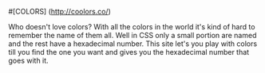 #[COLORS] (http://coolors.co/)

Who doesn't love colors? With all the colors in the world it's kind of hard to remember the name of them all. Well in CSS only a small portion are named and the rest have a hexadecimal number. This site let's you play with colors till you find the one you want and gives you the hexadecimal number that goes with it.
